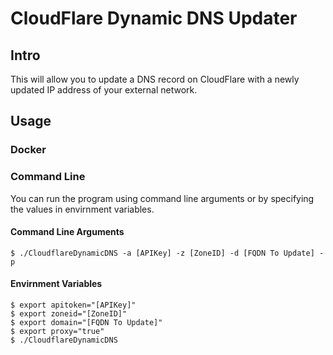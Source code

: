 # CloudFlare Dynamic DNS Updater

## Intro

This will allow you to update a DNS record on CloudFlare with a newly updated IP address of your external network.

## Usage

### Docker

### Command Line

You can run the program using command line arguments or by specifying the values in envirnment variables.

#### Command Line Arguments
```
$ ./CloudflareDynamicDNS -a [APIKey] -z [ZoneID] -d [FQDN To Update] -p
```

#### Envirnment Variables

```
$ export apitoken="[APIKey]"
$ export zoneid="[ZoneID]"
$ export domain="[FQDN To Update]"
$ export proxy="true"
$ ./CloudflareDynamicDNS
```
